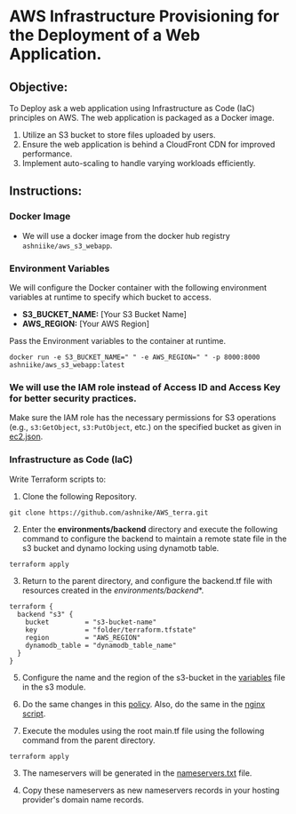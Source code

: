 # AWS Infrastructure Provisioning for the Deployment of a Web Application.

## Objective:

To Deploy ask a web application using Infrastructure as Code (IaC) principles on AWS. The web application is packaged as a Docker image.

1. Utilize an S3 bucket to store files uploaded by users.
2. Ensure the web application is behind a CloudFront CDN for improved performance.
3. Implement auto-scaling to handle varying workloads efficiently.

## Instructions:

### Docker Image

- We will use a docker image from the docker hub registry `ashniike/aws_s3_webapp`.

### Environment Variables

We will configure the Docker container with the following environment variables at runtime to specify which bucket to access.

- **S3_BUCKET_NAME:** [Your S3 Bucket Name]
- **AWS_REGION:** [Your AWS Region]

Pass the Environment variables to the container at runtime.
```
docker run -e S3_BUCKET_NAME=" " -e AWS_REGION=" " -p 8000:8000 ashniike/aws_s3_webapp:latest
```

### We will use the IAM role instead of Access ID and Access Key for better security practices.

Make sure the IAM role has the necessary permissions for S3 operations (e.g., `s3:GetObject`, `s3:PutObject`, etc.) on the specified bucket as given in [ec2.json](https://github.com/ashnike/AWS_terra/blob/main/modules/iamrole/ec2.json).


### Infrastructure as Code (IaC)

Write Terraform scripts to:

1. Clone the following Repository.
```
git clone https://github.com/ashnike/AWS_terra.git
```
2. Enter the **environments/backend** directory and execute the following command to configure the backend to maintain a remote state file in the s3 bucket and dynamo locking using dynamotb table.
```
terraform apply
```
3. Return to the parent directory, and configure the backend.tf file with resources created in the *environments/backend**.
```
terraform {
  backend "s3" {
    bucket         = "s3-bucket-name"
    key            = "folder/terraform.tfstate"
    region         = "AWS_REGION"
    dynamodb_table = "dynamodb_table_name"
  }
}
```
5. Configure the name  and the region of the s3-bucket in the [variables](https://github.com/ashnike/AWS_terra/blob/main/modules/s3/variables.tf) file in the s3 module.
6. Do the same changes in this [policy](https://github.com/ashnike/AWS_terra/blob/main/modules/iamrole/ec2.json). Also, do the same in the [nginx script](https://github.com/ashnike/AWS_terra/blob/main/modules/asg/nginx.sh).

4. Execute the modules using the root main.tf file using the following command from the parent directory.
```
terraform apply
```
3. The nameservers will be generated in the [nameservers.txt](https://github.com/ashnike/AWS_terra/blob/main/nameservers.txt) file.

4. Copy these nameservers as new nameservers records in your hosting provider's domain name records.


